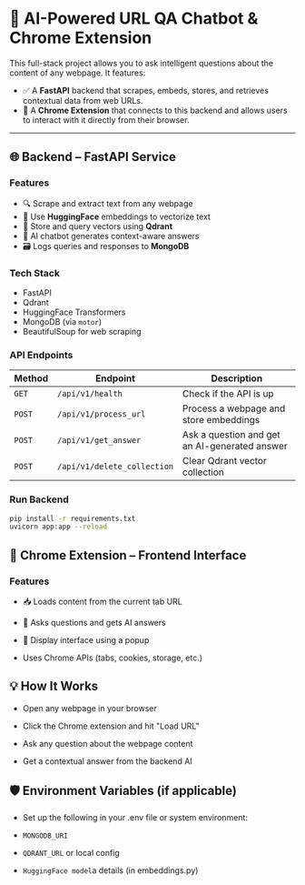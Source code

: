 # 🧠 AI-Powered URL QA Chatbot & Chrome Extension

This full-stack project allows you to ask intelligent questions about the content of any webpage. It features:

- ✅ A **FastAPI** backend that scrapes, embeds, stores, and retrieves contextual data from web URLs.
- 🧩 A **Chrome Extension** that connects to this backend and allows users to interact with it directly from their browser.

---

## 🌐 Backend – FastAPI Service

### Features

- 🔍 Scrape and extract text from any webpage
- 🧠 Use **HuggingFace** embeddings to vectorize text
- 🚀 Store and query vectors using **Qdrant**
- 🤖 AI chatbot generates context-aware answers
- 🗃️ Logs queries and responses to **MongoDB**

### Tech Stack

- FastAPI
- Qdrant
- HuggingFace Transformers
- MongoDB (via `motor`)
- BeautifulSoup for web scraping

### API Endpoints

| Method | Endpoint | Description |
|--------|----------|-------------|
| `GET`  | `/api/v1/health` | Check if the API is up |
| `POST` | `/api/v1/process_url` | Process a webpage and store embeddings |
| `POST` | `/api/v1/get_answer` | Ask a question and get an AI-generated answer |
| `POST` | `/api/v1/delete_collection` | Clear Qdrant vector collection |

### Run Backend

```bash
pip install -r requirements.txt
uvicorn app:app --reload
```

## 🧩 Chrome Extension – Frontend Interface
###  Features
- 📥 Loads content from the current tab URL

- 🧠 Asks questions and gets AI answers

- 💬 Display interface using a popup

- Uses Chrome APIs (tabs, cookies, storage, etc.)

## 💡 How It Works
- Open any webpage in your browser

- Click the Chrome extension and hit "Load URL"

- Ask any question about the webpage content

- Get a contextual answer from the backend AI

## 🛡️ Environment Variables (if applicable)

- Set up the following in your .env file or system environment:

- `MONGODB_URI`

- `QDRANT_URL` or local config

- `HuggingFace model`a details (in embeddings.py)

